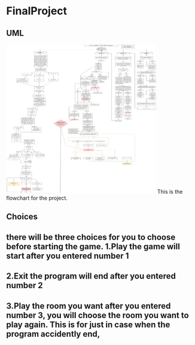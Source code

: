 # FinalProject
## UML

<img src="VC Final Project Java.png" height = "400" width ="400">
This is the flowchart for the project.

## Choices
there will be three choices for you to choose before starting the game.
1.Play 
  the game will start after you entered number 1
--------
2.Exit
  the program will end after you entered number 2
--------
3.Play the room you want
  after you entered number 3, you will choose the room you want to play again.
  This is for just in case when the program accidently end,
--------
